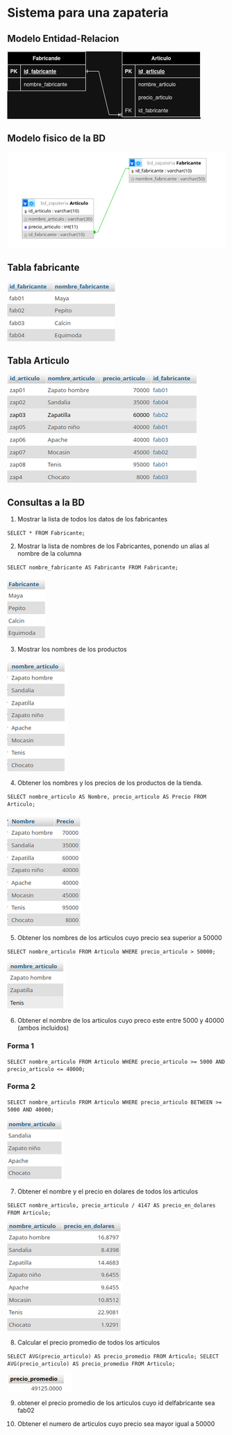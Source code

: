 # Sistema para una zapateria

## Modelo Entidad-Relacion

![modelo Entidad-Relacion](img/bd_zapateria.png " Modelo Entidad-Relacion")

## Modelo fisico de la BD

![modelo fisico](img/modelo_fisico.png "Modelo fisico de la BD")

## Tabla fabricante

![Tabla fabricante](img/Tabla_fabricante.png "Tabla fabricante")

## Tabla Articulo

![Tabla Articulo](img/tabla_articulo.png "Tabla Articulo")

## Consultas a la BD

1. Mostrar la lista de todos los datos de los fabricantes

`SELECT * FROM Fabricante;`

2. Mostrar la lista de nombres de los Fabricantes, ponendo un alias al nombre de la columna

`SELECT nombre_fabricante AS Fabricante FROM Fabricante;`

![Consulta 2](img/consulta_2.png "Consulta 2")

3. Mostrar los nombres de los productos

![Consulta 3](img/consulta_3.png "Consulta 3")

4. Obtener los nombres y los precios de los productos de la tienda.

`SELECT nombre_articulo AS Nombre, precio_articulo AS Precio FROM Articulo;`

![Consulta 4](img/consulta_4.png "Consulta 4")

5. Obtener los nombres de los articulos cuyo precio sea superior a 50000

`SELECT nombre_articulo FROM Articulo WHERE precio_articulo > 50000;`

![Consulta 5](img/consulta_5.png "Consulta 5")

6. Obtener el nombre de los articulos cuyo preco este entre 5000 y 40000 (ambos incluidos)

### Forma 1
`SELECT nombre_articulo FROM Articulo WHERE precio_articulo >= 5000 AND precio_articulo <= 40000;`

### Forma 2

`SELECT nombre_articulo FROM Articulo WHERE precio_articulo BETWEEN >= 5000 AND 40000;`

![Consulta 6](img/consulta_6.png "Consulta 6")


7. Obtener el nombre y el precio en dolares de todos los articulos

`SELECT nombre_articulo, precio_articulo / 4147 AS precio_en_dolares FROM Articulo; `

![Consulta 7](img/consulta_7.png "Consulta 7")

8. Calcular el precio promedio de todos los articulos

`SELECT AVG(precio_articulo) AS precio_promedio FROM Articulo; SELECT AVG(precio_articulo) AS precio_promedio FROM Articulo;`

![Consulta 8](img/consulta_8.png "Consulta 8")

9. obtener el precio promedio de los articulos cuyo id delfabricante sea fab02

10. Obtener el numero de articulos cuyo precio sea mayor igual a 50000